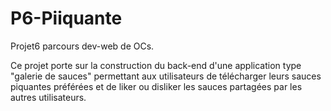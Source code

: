 # P6-Piiquante
Projet6 parcours dev-web de OCs.


Ce projet porte sur la construction du back-end d'une application type "galerie de sauces" permettant aux utilisateurs de télécharger leurs sauces piquantes préférées et de liker ou disliker les sauces partagées par les autres utilisateurs.
